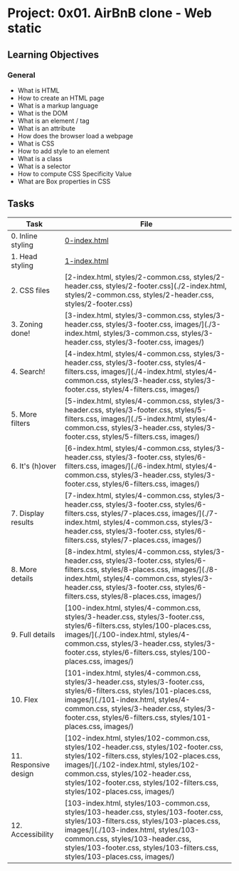 # Project: 0x01. AirBnB clone - Web static

<h2>Learning Objectives</h2>

<h3>General</h3>

<ul>
<li>What is HTML</li>
<li>How to create an HTML page</li>
<li>What is a markup language</li>
<li>What is the DOM</li>
<li>What is an element / tag</li>
<li>What is an attribute</li>
<li>How does the browser load a webpage</li>
<li>What is CSS</li>
<li>How to add style to an element</li>
<li>What is a class</li>
<li>What is a selector</li>
<li>How to compute CSS Specificity Value</li>
<li>What are Box properties in CSS</li>
</ul>

<h2>Tasks</h2>

| Task | File |
| ---- | ---- |
| 0. Inline styling | [0-index.html](./0-index.html) |
| 1. Head styling | [1-index.html](./1-index.html) |
| 2. CSS files | [2-index.html, styles/2-common.css, styles/2-header.css, styles/2-footer.css](./2-index.html, styles/2-common.css, styles/2-header.css, styles/2-footer.css) |
| 3. Zoning done! | [3-index.html, styles/3-common.css, styles/3-header.css, styles/3-footer.css, images/](./3-index.html, styles/3-common.css, styles/3-header.css, styles/3-footer.css, images/) |
| 4. Search! | [4-index.html, styles/4-common.css, styles/3-header.css, styles/3-footer.css, styles/4-filters.css, images/](./4-index.html, styles/4-common.css, styles/3-header.css, styles/3-footer.css, styles/4-filters.css, images/) |
| 5. More filters | [5-index.html, styles/4-common.css, styles/3-header.css, styles/3-footer.css, styles/5-filters.css, images/](./5-index.html, styles/4-common.css, styles/3-header.css, styles/3-footer.css, styles/5-filters.css, images/) |
| 6. It's (h)over | [6-index.html, styles/4-common.css, styles/3-header.css, styles/3-footer.css, styles/6-filters.css, images/](./6-index.html, styles/4-common.css, styles/3-header.css, styles/3-footer.css, styles/6-filters.css, images/) |
| 7. Display results | [7-index.html, styles/4-common.css, styles/3-header.css, styles/3-footer.css, styles/6-filters.css, styles/7-places.css, images/](./7-index.html, styles/4-common.css, styles/3-header.css, styles/3-footer.css, styles/6-filters.css, styles/7-places.css, images/) |
| 8. More details | [8-index.html, styles/4-common.css, styles/3-header.css, styles/3-footer.css, styles/6-filters.css, styles/8-places.css, images/](./8-index.html, styles/4-common.css, styles/3-header.css, styles/3-footer.css, styles/6-filters.css, styles/8-places.css, images/) |
| 9. Full details | [100-index.html, styles/4-common.css, styles/3-header.css, styles/3-footer.css, styles/6-filters.css, styles/100-places.css, images/](./100-index.html, styles/4-common.css, styles/3-header.css, styles/3-footer.css, styles/6-filters.css, styles/100-places.css, images/) |
| 10. Flex | [101-index.html, styles/4-common.css, styles/3-header.css, styles/3-footer.css, styles/6-filters.css, styles/101-places.css, images/](./101-index.html, styles/4-common.css, styles/3-header.css, styles/3-footer.css, styles/6-filters.css, styles/101-places.css, images/) |
| 11. Responsive design | [102-index.html, styles/102-common.css, styles/102-header.css, styles/102-footer.css, styles/102-filters.css, styles/102-places.css, images/](./102-index.html, styles/102-common.css, styles/102-header.css, styles/102-footer.css, styles/102-filters.css, styles/102-places.css, images/) |
| 12. Accessibility | [103-index.html, styles/103-common.css, styles/103-header.css, styles/103-footer.css, styles/103-filters.css, styles/103-places.css, images/](./103-index.html, styles/103-common.css, styles/103-header.css, styles/103-footer.css, styles/103-filters.css, styles/103-places.css, images/) |
